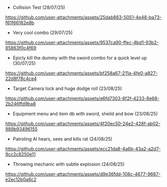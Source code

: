 - Collision Test (28/07/25)

https://github.com/user-attachments/assets/25dab863-5051-4e48-ba73-f61f66182e8b

- Very cool combo (29/07/25)

https://github.com/user-attachments/assets/9537ca90-ffec-4bd1-93b2-85863f0c4f69

- Epicly kill the dummy with the sword combo for a quick level up (30/07/25)

https://github.com/user-attachments/assets/bf258a67-211a-4fe0-a827-22d8f78c4ce4

- Target Camera lock and huge dodge roll (23/08/25)

https://github.com/user-attachments/assets/e6fd7303-6f2f-4233-8e68-2b246ffd9ba8

- Equipment menu and item db with sword, sheild and bow (23/08/25)

https://github.com/user-attachments/assets/4f20ec50-24e2-428f-ab02-989b93496155

- Patroling AI hears, sees and kills rat (24/08/25)

https://github.com/user-attachments/assets/ecc21da8-4a6b-43a2-a2d7-9cc2c8250e11

- Throwing mechanic with subtle explosion (24/08/25)

https://github.com/user-attachments/assets/d9e36fdd-108c-4677-9667-e2ec12b0a6c2

